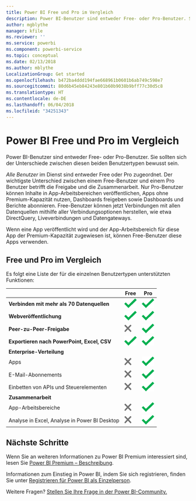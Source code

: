 ```yaml
---
title: Power BI Free und Pro im Vergleich
description: Power BI-Benutzer sind entweder Free- oder Pro-Benutzer. Sie sollten die Unterschiede zwischen diesen beiden Benutzertypen kennen.
author: mgblythe
manager: kfile
ms.reviewer: ''
ms.service: powerbi
ms.component: powerbi-service
ms.topic: conceptual
ms.date: 02/13/2018
ms.author: mblythe
LocalizationGroup: Get started
ms.openlocfilehash: b472ba4ddd194fae668961b0601b6ab749c598e7
ms.sourcegitcommit: 80d6b45eb84243e801b60b9038b9bff77c30d5c8
ms.translationtype: HT
ms.contentlocale: de-DE
ms.lasthandoff: 06/04/2018
ms.locfileid: "34251343"
---
```

# <a name="power-bi-free-vs-pro"></a>Power BI Free und Pro im Vergleich
Power BI-Benutzer sind entweder Free- oder Pro-Benutzer. Sie sollten sich der Unterschiede zwischen diesen beiden Benutzertypen bewusst sein.

*Alle Benutzer* im Dienst sind entweder Free oder Pro zugeordnet. Der wichtigste Unterschied zwischen einem Free-Benutzer und einem Pro Benutzer betrifft die Freigabe und die Zusammenarbeit. Nur Pro-Benutzer können Inhalte in App-Arbeitsbereichen veröffentlichen, Apps ohne Premium-Kapazität nutzen, Dashboards freigeben sowie Dashboards und Berichte abonnieren. Free-Benutzer können jetzt Verbindungen mit allen Datenquellen mithilfe aller Verbindungsoptionen herstellen, wie etwa DirectQuery, Liveverbindungen und Datengateways.

Wenn eine App veröffentlicht wird und der App-Arbeitsbereich für diese App der Premium-Kapazität zugewiesen ist, können Free-Benutzer diese Apps verwenden.

## <a name="free-vs-pro-comparison"></a>Free und Pro im Vergleich
Es folgt eine Liste der für die einzelnen Benutzertypen unterstützten Funktionen:

|  | Free | Pro |
| --- | --- | --- |
| **Verbinden mit mehr als 70 Datenquellen** |![](media/service-free-vs-pro/available.png "Verfügbar") |![](media/service-free-vs-pro/available.png "Verfügbar") |
| **Webveröffentlichung** |![](media/service-free-vs-pro/available.png "Verfügbar") |![](media/service-free-vs-pro/available.png "Verfügbar") |
| **Peer-zu-Peer-Freigabe** |![](media/service-free-vs-pro/not-available.png "Nicht verfügbar") |![](media/service-free-vs-pro/available.png "Verfügbar") |
| **Exportieren nach PowerPoint, Excel, CSV** |![](media/service-free-vs-pro/available.png "Verfügbar") |![](media/service-free-vs-pro/available.png "Verfügbar") |
| **Enterprise-Verteilung** | | |
| Apps |![](media/service-free-vs-pro/not-available.png "Nicht verfügbar") |![](media/service-free-vs-pro/available.png "Verfügbar") |
| E-Mail-Abonnements |![](media/service-free-vs-pro/not-available.png "Nicht verfügbar") |![](media/service-free-vs-pro/available.png "Verfügbar") |
| Einbetten von APIs und Steuerelementen |![](media/service-free-vs-pro/not-available.png "Nicht verfügbar") |![](media/service-free-vs-pro/available.png "Verfügbar") |
| **Zusammenarbeit** | | |
| App-Arbeitsbereiche |![](media/service-free-vs-pro/not-available.png "Nicht verfügbar") |![](media/service-free-vs-pro/available.png "Verfügbar") |
| Analyse in Excel, Analyse in Power BI Desktop |![](media/service-free-vs-pro/not-available.png "Nicht verfügbar") |![](media/service-free-vs-pro/available.png "Verfügbar") |

## <a name="next-steps"></a>Nächste Schritte
Wenn Sie an weiteren Informationen zu Power BI Premium interessiert sind, lesen Sie [Power BI Premium – Beschreibung](service-premium.md).

Informationen zum Einstieg in Power BI, indem Sie sich registrieren, finden Sie unter [Registrieren für Power BI als Einzelperson](service-self-service-signup-for-power-bi.md).

Weitere Fragen? [Stellen Sie Ihre Frage in der Power BI-Community.](https://community.powerbi.com/)

